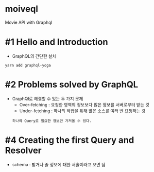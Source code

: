# moiveql
Movie API with Graphql



# #1 Hello and Introduction
- GraphQL의 간단한 설치
```
yarn add graphql-yoga
```

# #2 Problems solved by GraphQL
- GraphQl로 해결할 수 있는 두 가지 문제
    - Over-fetching : 요청한 영역의 정보보다 많은 정보를 서버로부터 받는 것
    - Under-fetching : 하나의 작업을 위해 많은 소스를 여러 번 요청하는 것
    ```
    하나의 Query로 필요한 정보만 가져올 수 있다.
    ```

# #4 Creating the first Query and Resolver
- schema : 받거나 줄 정보에 대한 서술이라고 보면 됨